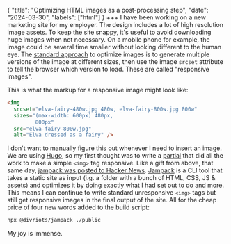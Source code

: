 {
    "title": "Optimizing HTML images as a post-processing step",
    "date": "2024-03-30",
    "labels": ["html"]
}
+++
I have been working on a new marketing site for my employer. The design includes a lot of high resolution image assets. To keep the site snappy, it's useful to avoid downloading huge images when not necessary. On a mobile phone for example, the image could be several time smaller without looking different to the human eye. The [standard approach](https://developer.mozilla.org/en-US/docs/Learn/HTML/Multimedia_and_embedding/Responsive_images) to optimize images is to generate multiple versions of the image at different sizes, then use the image `srcset` attribute to tell the browser which version to load. These are called "responsive images".

This is what the markup for a responsive image might look like:
```html
<img
  srcset="elva-fairy-480w.jpg 480w, elva-fairy-800w.jpg 800w"
  sizes="(max-width: 600px) 480px,
         800px"
  src="elva-fairy-800w.jpg"
  alt="Elva dressed as a fairy" />

```
I don't want to manually figure this out whenever I need to insert an image. We are using [Hugo](https://gohugo.io/), so my first thought was to write a [partial](https://gohugo.io/templates/partials/) that did all the work to make a simple `<img>` tag responsive. Like a gift from above, that same day, [jampack was posted to Hacker News](https://news.ycombinator.com/item?id=39816836). [Jampack](https://jampack.divriots.com/) is a CLI tool that takes a static site as input (i.g. a folder with a bunch of HTML, CSS, JS & assets) and optimizes it by doing exactly what I had set out to do and more. This means I can continue to write standard unresponsive `<img>` tags but still get responsive images in the final output of the site. All for the cheap price of four new words added to the build script: 
```bash
npx @divriots/jampack ./public
```

My joy is immense.
